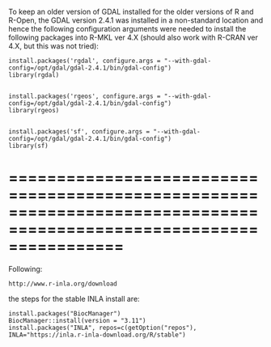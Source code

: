 
To keep an older version of GDAL installed for the older versions of R and R-Open, the GDAL version 2.4.1 was installed in a non-standard location and hence the following configuration arguments were needed to install the following packages into R-MKL ver 4.X (should also work with R-CRAN ver 4.X, but this was not tried): 

    install.packages('rgdal', configure.args = "--with-gdal-config=/opt/gdal/gdal-2.4.1/bin/gdal-config")
    library(rgdal)
    
    
    install.packages('rgeos', configure.args = "--with-gdal-config=/opt/gdal/gdal-2.4.1/bin/gdal-config")
    library(rgeos)
    
    
    install.packages('sf', configure.args = "--with-gdal-config=/opt/gdal/gdal-2.4.1/bin/gdal-config")
    library(sf)
    
# ====================================================================================================================    
Following:

    http://www.r-inla.org/download

the steps for the stable INLA install are:

    install.packages("BiocManager")
    BiocManager::install(version = "3.11")
    install.packages("INLA", repos=c(getOption("repos"), INLA="https://inla.r-inla-download.org/R/stable")
